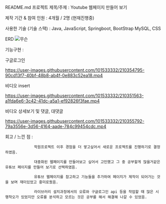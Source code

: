 README.md
프로젝트 제목/주제 : Youtube 웹페이지 만들어 보기

제작 기간 & 참여 인원 : 4개월 / 2명 (현재진행중)

사용한 기술 (기술 스택) : Java, JavaScript, Springboot, BootStrap MySQL, CSS

ERD
![무슨](https://user-images.githubusercontent.com/101533332/210310835-ab2e32fb-02c4-4742-ac79-bf0d1d1d6a5d.PNG)

기능구현 : 

구글로그인

https://user-images.githubusercontent.com/101533332/210354795-90cd13f7-40bf-48b8-ab4f-0e883c52ea18.mp4


비디오 insert

https://user-images.githubusercontent.com/101533332/210351563-a1fda6e6-3c42-41dc-a5a1-ef92826f3fae.mp4

비디오 상세보기 및 댓글, 대댓글

https://user-images.githubusercontent.com/101533332/210355792-79a3556e-3d56-4164-aade-784c99454cdc.mp4




회고 / 느낀 점 : 

                 학원프로젝트 이후 경험을 더 쌓고싶어서 새로운 프로젝트를 진행하기로 결정하였음.

                 대중화된 웹페이지를 만들어보고 싶어서 고민했고 그 중 공부할게 많을거같은 유튜브 페이지를 만들어 보기로 선택하였음.
                 
                 유튜브 웹페이지를 참고하고 기능들을 추가하여 페이지가 제작이 되어가는 것을 보며 재미있었고 흥미로웠음.
                 
                 라이브러리 설치과정에서의 오류와 구글로그인 api 등을 작업할 때 많은 시행착오가 있었지만 오류를 분석하고 모르는 것은 공부를 해서 해결해 나갈 수 있었음.
                 
                 


